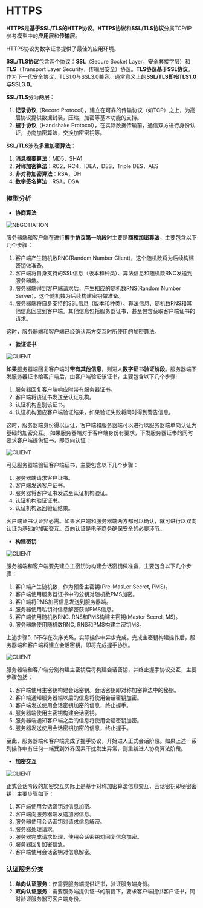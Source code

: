 HTTPS
===

**HTTPS**是**基于SSL/TLS的HTTP协议**。**HTTPS协议**和**SSL/TLS协议**分属TCP/IP参考模型中的**应用层**和**传输层**。

HTTPS协议为数字证书提供了最佳的应用环境。

**SSL/TLS协议**包含两个协议：**SSL**（Secure Socket Layer，安全套接字层）和**TLS**（Transport Layer Security，传输层安全）协议。**TLS协议基于SSL协议**。作为下一代安全协议，TLS1.0与SSL3.0兼容。通常意义上的**SSL/TLS即指TLS1.0与SSL3.0**。

**SSL/TLS**分为**两层**：

1. **记录协议**（Record Protocol），建立在可靠的传输协议（如TCP）之上，为高层协议提供数据封装，压缩，加密等基本功能的支持。
2. **握手协议**（Handshake Protocol），在实际数据传输前，通信双方进行身份认证，协商加密算法，交换加密密钥等。

**SSL/TLS**涉及**多重加密算法**：

1. **消息摘要算法**：MD5，SHA1
2. **对称加密算法**：RC2，RC4，IDEA，DES，Triple DES，AES
3. **非对称加密算法**：RSA，DH
4. **数字签名算法**：RSA，DSA

### 模型分析

- **协商算法**

![NEGOTIATION](img/6.2.1-negotiation.png)

服务器端和客户端在进行**握手协议第一阶段**时主要是**商榷加密算法**，主要包含以下几个步骤：

1. 客户端产生随机数RNC(Random Number Client)，这个随机数将为后续构建密钥做准备。
2. 客户端将自身支持的SSL信息（版本和种类）、算法信息和随机数RNC发送到服务器端。
3. 服务器端得到客户端请求后，产生相应的随机数RNS(Random Number Server)，这个随机数为后续构建密钥做准备。
4. 服务器端将自身支持的SSL信息（版本和种类）、算法信息、随机数RNS和其他信息回应到客户端。其他信息包括服务器证书，甚至包含获取客户端证书的请求。

这时，服务器端和客户端已经确认两方交互时所使用的加密算法。

- **验证证书**

![CLIENT](img/6.2.2-client.png)

**如果**服务器端回复客户端时**带有其他信息**，则进人**数字证书验证阶段**。服务器端下发服务器证书给客户端后，由客户端验证该证书，主要包含以下几个步骤:

1. 服务器回复客户端响应时带有服务器证书。
2. 客户端将该证书发送至认证机构。
3. 认证机构鉴别该证书。
4. 认证机构回应客户端验证结果，如果验证失败将同时得到警告信息。

这时，服务器端身份得以认证，客户端和服务器端可以进行以服务器端单向认证为基础的加密交互。
如果服务器端对于客户端身份有要求，下发服务器证书的同时要求客户端提供证书，即双向认证：

![CLIENT](img/6.2.3-server.png)

可见服务器端验证客户端证书，主要包含以下几个步骤：

1. 服务器端请求客户证书。
2. 客户端发送客户证书。
3. 服务器将客户证书发送至认证机构验证。
4. 认证机构验证证书。
5. 认证机构返回验证结果。

客户端证书认证非必需。如果客户端和服务器端两方都可以确认，就可进行以双向认证为基础的加密交互。双向认证是电子商务确保安全的必要环节。

- **构建密钥**

![CLIENT](img/6.2.4-ms.png)

服务器端和客户端要先建立主密钥为构建会话密钥做准备，主要包含以下几个步骤：

1. 客户端产生随机数，作为预备主密钥(Pre-MasLer Secret, PMS)。
2. 客户端使用服务器证书中的公钥对随机数PMS加密。
3. 客户端将PMS加密信息发送到服务器端。
4. 服务器使用私钥对信息解密获得PMS信息。
5. 客户端使用随机数RNC. RNS和PMS构建主密钥(Master Secrel, MS)。
6. 服务器端使用随机数RNC, RNS和PMS构建主密钥MS。

上述步骤5, 6不存在次序关系，实际操作中异步完成。完成主密钥构建操作后，服务器端和客户端将建立会话密钥，即将完成握手协议。

![CLIENT](img/6.2.5-session.png)

服务器端和客户端分别构建主密钥后将构建会话密钥，并终止握手协议交互，主要步骤包括；

1. 客户端使用主密钥构建会话密钥。会话密钥即对称加密算法中的秘钥。
2. 客户端通知服务器端以后的信息将使用会话密钥加密。
3. 客户端发送使用会话密钥加密的信息，终止握手。
4. 服务器端使用主密钥构建会话密钥。
5. 服务器端通知客户端之后的信息将使用会话密钥加密。
6. 服务器发送使用会话密钥加密的信息，终止握手。

至此，服务器端和客户端完成了握手协议，开始进人正式会话阶段。如果上述一系列操作中有任何一端受到外界因素干扰发生异常，则重新进人协商算法阶段。

- **加密交互**

![CLIENT](img/6.2.6-encrypt.png)

正式会话阶段的加密交互实际上是基于对称加密算法信息交互，会话密钥即秘密密钥，主要步骤如下：

1. 客户端使用会话密钥对信息加密。
2. 客户端向服务器端发送加密信息。
3. 服务器使用会话密钥对请求信息解密。
4. 服务器处理请求。
5. 服务器完成请求处理，使用会话密钥对回复信息加密。
6. 服务器回复加密信急。
7. 客户端使用会话密钥对信息解密。

### 认证服务分类

1. **单向认证服务**：仅需要服务端提供证书，验证服务端身份。
2. **双向认证服务**：需要服务端提供证书的前提下，要求客户端提供客户证书，同时验证服务器可客户端身份。
